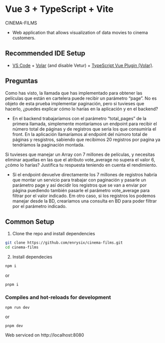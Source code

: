 # Vue 3 + TypeScript + Vite
CINEMA-FILMS
- Web application that allows visualization of data movies to cinema customers.

## Recommended IDE Setup

- [VS Code](https://code.visualstudio.com/) + [Volar](https://marketplace.visualstudio.com/items?itemName=Vue.volar) (and disable Vetur) + [TypeScript Vue Plugin (Volar)](https://marketplace.visualstudio.com/items?itemName=Vue.vscode-typescript-vue-plugin).

## Preguntas
Como has visto, la llamada que has implementado para obtener las películas que están en cartelera puede recibir un parámetro “page”. No es objeto de esta prueba implementar paginación, pero si tuvieses que hacerlo, ¿puedes explicar cómo lo harías en la aplicación y en el backend?

- En el backend trabajaríamos con el parámetro “total_pages” de la primera llamada, simplemente montaríamos un endpoint para recibir el número total de páginas y de registros que sería los que consumiría el front. En la aplicación llamaríamos al endpoint del númoro total de páginas y resgistros, sabiendo que recibimos 20 registros por pagína ya tendríamos la paginación montada.

Si tuvieses que manejar un Array con 7 millones de películas, y necesitas eliminar aquellas en las que el atributo vote_average no supera el valor 6, ¿cómo lo harías? Justifica tu respuesta teniendo en cuenta el rendimiento.

- Si el endpoint devuelve directamente los 7 millones de registros habría que montar un servicio para trabajar con paginación y pasarle un parámetro page y así decidir los registros que se van a enviar por página puediendo también pasarle el parámetro vote_average para filtrar por el valor indicado. Em otro caso, si los registros los podemos manejar desde la BD, crearíamos una consulta en BD para poder filtrar por el parámetro indicado.

## Common Setup

1. Clone the repo and install dependencies

```bash
git clone https://github.com/enrysix/cinema-films.git
cd cinema-films
```

2. Install dependecies

```bash
npm i
```
or 
```bash
pnpm i
```

### Compiles and hot-reloads for development

```
npm run dev
```
or
```
pnpm dev
```

Web serviced on http://localhost:8080